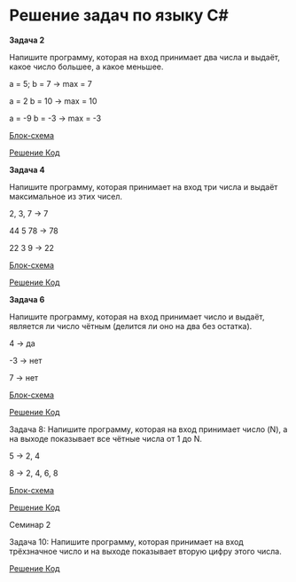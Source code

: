 # Решение задач по языку C#
**Задача 2**

 Напишите программу, которая на вход принимает два числа и выдаёт, какое число большее, а какое меньшее.

a = 5; b = 7 -> max = 7

a = 2 b = 10 -> max = 10

a = -9 b = -3 -> max = -3

[Блок-схема](https://github.com/Serggsv8/HomeWork/blob/main/EX001/temp1.drawio.png)

[Решение Код](https://github.com/Serggsv8/HomeWork/blob/main/EX001/Program.cs)

**Задача 4**

Напишите программу, которая принимает на вход три числа и выдаёт максимальное из этих чисел.

2, 3, 7 -> 7

44 5 78 -> 78

22 3 9 -> 22

[Блок-схема](https://github.com/Serggsv8/HomeWork/blob/main/EX002/temp4.drawio.png)

[Решение Код](https://github.com/Serggsv8/HomeWork/blob/main/EX002/Program.cs)

**Задача 6**

 Напишите программу, которая на вход принимает число и выдаёт, является ли число чётным (делится ли оно на два без остатка).

4 -> да

-3 -> нет

7 -> нет

[Блок-схема](https://github.com/Serggsv8/HomeWork/blob/main/EX003/temp6.drawio.png)

[Решение Код](https://github.com/Serggsv8/HomeWork/blob/main/EX003/Program.cs)

Задача 8: Напишите программу, которая на вход принимает число (N), а на выходе показывает все чётные числа от 1 до N.

5 -> 2, 4

8 -> 2, 4, 6, 8

[Блок-схема](https://github.com/Serggsv8/HomeWork/blob/main/EX004/temp8.drawio.png)

[Решение Код](https://github.com/Serggsv8/HomeWork/blob/main/EX004/Program.cs)


Семинар 2

Задача 10: Напишите программу, которая принимает на вход трёхзначное число и на выходе показывает вторую цифру этого числа.

[Решение Код](https://github.com/Serggsv8/HomeWork/blob/main/EX005/Program.cs)

